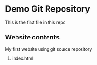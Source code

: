# Demo Git Repository

This is the first file in this repo

## Website contents

My first website using git source repository

1. index.html